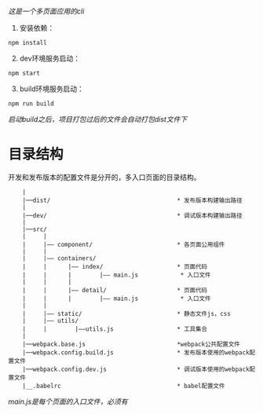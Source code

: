 ##### 

*这是一个多页面应用的cli*

1. 安装依赖：
```
npm install
```

2. dev环境服务启动：
```
npm start
```

3. build环境服务启动：
```
npm run build
```
*启动build之后，项目打包过后的文件会自动打包dist文件下*

# 目录结构<div id="root"></div>
开发和发布版本的配置文件是分开的，多入口页面的目录结构。
```
    |
    |──dist/                                    * 发布版本构建输出路径
    |
    |──dev/                                     * 调试版本构建输出路径
    |
    |──src/                                 
    |     |
    |     |—— component/                        * 各页面公用组件
    |     |
    |     |—— containers/                  
    |     |      |—— index/                     * 页面代码
    |     |      |        |—— main.js            * 入口文件
    |     |      |
    |     |      |—— detail/                    * 页面代码
    |     |      |        |—— main.js            * 入口文件
    |     |
    |     |—— static/                           * 静态文件js，css
    |     |—— utils/
    |     |        |——utils.js                  * 工具集合
    |
    |──webpack.base.js                          *webpack公共配置文件
    |──webpack.config.build.js                  * 发布版本使用的webpack配置文件
    |──webpack.config.dev.js                    * 调试版本使用的webpack配置文件
    |__.babelrc                                 * babel配置文件
```
*main.js是每个页面的入口文件，必须有*
